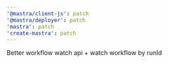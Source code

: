 ```yaml
---
'@mastra/client-js': patch
'@mastra/deployer': patch
'mastra': patch
'create-mastra': patch
---
```


Better workflow watch api + watch workflow by runId
